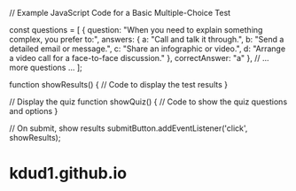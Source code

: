 // Example JavaScript Code for a Basic Multiple-Choice Test

const questions = [
    { 
        question: "When you need to explain something complex, you prefer to:",
        answers: {
            a: "Call and talk it through.",
            b: "Send a detailed email or message.",
            c: "Share an infographic or video.",
            d: "Arrange a video call for a face-to-face discussion."
        },
        correctAnswer: "a"
    },
    // ... more questions ...
];

function showResults() {
    // Code to display the test results
}

// Display the quiz
function showQuiz() {
    // Code to show the quiz questions and options
}

// On submit, show results
submitButton.addEventListener('click', showResults);
# kdud1.github.io
